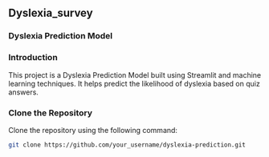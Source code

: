 ##  Dyslexia_survey

### Dyslexia Prediction Model

### Introduction
This project is a Dyslexia Prediction Model built using Streamlit and machine learning techniques. It helps predict the likelihood of dyslexia based on quiz answers.

### Clone the Repository
Clone the repository using the following command:
```bash
git clone https://github.com/your_username/dyslexia-prediction.git



